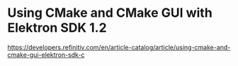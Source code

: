 # Using CMake and CMake GUI with Elektron SDK 1.2 

https://developers.refinitiv.com/en/article-catalog/article/using-cmake-and-cmake-gui-elektron-sdk-c
